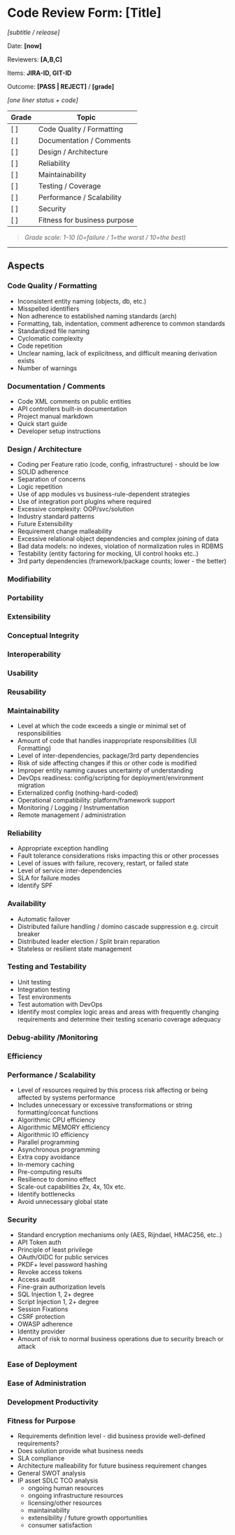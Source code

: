 # Code Review Form: [Title]
*[subtitle / release]*

Date: **[now]**

Reviewers: **[A,B,C]**

Items: **JIRA-ID, GIT-ID**

Outcome: **[PASS | REJECT]** / **[grade]**

 *[one liner status + code]*

Grade | Topic
-- | --
[ ] | Code Quality / Formatting
[ ] | Documentation / Comments
[ ] | Design / Architecture
[ ] | Reliability 
[ ] | Maintainability 
[ ] | Testing / Coverage
[ ] | Performance / Scalability
[ ] | Security
[ ] | Fitness for business purpose

> *Grade scale: 1-10  (0=failure / 1=the worst / 10=the best)*
---

## Aspects


### Code Quality / Formatting
- Inconsistent entity naming (objects, db, etc.)
- Misspelled identifiers
- Non adherence to established naming standards (arch)
- Formatting, tab, indentation, comment adherence to common standards
- Standardized file naming
- Cyclomatic complexity
- Code repetition
- Unclear naming, lack of explicitness, and difficult meaning derivation exists
- Number of warnings

### Documentation / Comments
- Code XML comments on public entities
- API controllers built-in documentation
- Project manual markdown
- Quick start guide
- Developer setup instructions

### Design / Architecture
- Coding per Feature ratio (code, config, infrastructure) - should be low
- SOLID adherence
- Separation of concerns
- Logic repetition
- Use of app modules vs business-rule-dependent strategies
- Use of integration port plugins where required
- Excessive complexity: OOP/svc/solution
- Industry standard patterns
- Future Extensibility
- Requirement change malleability
- Excessive relational object dependencies and complex joining of data
- Bad data models: no indexes, violation of normalization rules in RDBMS
- Testability (entity factoring for mocking, UI control hooks etc..)
- 3rd party dependencies (framework/package counts; lower - the better)

### Modifiability

### Portability

### Extensibility

### Conceptual Integrity

### Interoperability

### Usability

### Reusability

### Maintainability
- Level at which the code exceeds a single or minimal set of responsibilities
- Amount of code that handles inappropriate responsibilities (UI Formatting)
- Level of inter-dependencies, package/3rd party dependencies
- Risk of side affecting changes if this or other code is modified
- Improper entity naming causes uncertainty of understanding
- DevOps readiness: config/scripting for deployment/environment migration
- Externalized config (nothing-hard-coded)
- Operational compatibility: platform/framework support
- Monitoring / Logging / Instrumentation
- Remote management / administration

### Reliability
- Appropriate exception handling
- Fault tolerance considerations risks impacting this or other processes
- Level of issues with failure, recovery, restart, or failed state
- Level of service inter-dependencies
- SLA for failure modes
- Identify SPF

### Availability
- Automatic failover
- Distributed failure handling / domino cascade suppression e.g. circuit breaker
- Distributed leader election / Split brain reparation
- Stateless or resilient state management

### Testing and Testability
- Unit testing
- Integration testing
- Test environments
- Test automation with DevOps
- Identify most complex logic areas and areas with frequently changing requirements and determine their testing scenario coverage adequacy

### Debug-ability /Monitoring

### Efficiency

### Performance / Scalability
- Level of resources required by this process risk affecting or being affected by systems performance
- Includes unnecessary or excessive transformations or string formatting/concat functions
- Algorithmic CPU efficiency
- Algorithmic MEMORY efficiency
- Algorithmic IO efficiency
- Parallel programming
- Asynchronous programming
- Extra copy avoidance
- In-memory caching
- Pre-computing results
- Resilience to domino effect
- Scale-out capabilities 2x, 4x, 10x etc.
- Identify bottlenecks
- Avoid unnecessary global state

### Security
- Standard encryption mechanisms only (AES, Rijndael, HMAC256, etc..)
- API Token auth
- Principle of least privilege
- OAuth/OIDC for public services
- PKDF+ level password hashing
- Revoke access tokens
- Access audit
- Fine-grain authorization levels
- SQL Injection 1, 2+ degree
- Script Injection 1, 2+ degree
- Session Fixations
- CSRF protection
- OWASP adherence
- Identity provider
- Amount of risk to normal business operations due to security breach or attack

### Ease of Deployment

### Ease of Administration

### Development Productivity

### Fitness for Purpose
- Requirements definition level - did business provide well-defined requirements?
- Does solution provide what business needs
- SLA compliance
- Architecture malleability for future business requirement changes
- General SWOT analysis
- IP asset SDLC TCO analysis
  - ongoing human resources
  - ongoing infrastructure resources
  - licensing/other resources
  - maintainability
  - extensibility / future growth opportunities
  - consumer satisfaction
